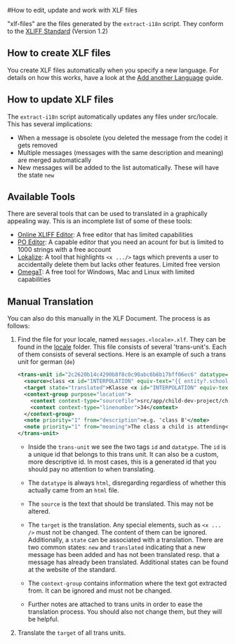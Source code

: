 #How to edit, update and work with XLF files

"xlf-files" are the files generated by the `extract-i18n` script. They conform to the
[XLIFF Standard](http://docs.oasis-open.org/xliff/v1.2/os/xliff-core.html) (Version 1.2)

## How to create XLF files
You create XLF files automatically when you specify a new language. For details on how
this works, have a look at the [Add another Language](add-another-language.md) guide.

## How to update XLF files
The `extract-i18n` script automatically updates any files under src/locale. This has 
several implications:
- When a message is obsolete (you deleted the message from the code) it gets removed
- Multiple messages (messages with the same description and meaning) are merged
  automatically
- New messages will be added to the list automatically. These will have the state `new`

## Available Tools
There are several tools that can be used to translated in a graphically appealing way.
This is an incomplete list of some of these tools:
- [Online XLIFF Editor](https://xliff.brightec.co.uk): A free editor that has limited
capabilities
- [PO Editor](https://poeditor.com/kb/xliff-editor): A capable editor that you need an
acount for but is limited to 1000 strings with a free account
- [Lokalize](https://app.lokalise.com/project/8086894060bb7d5eb21109.79604392/?view=multi):
A tool that highlights `<x .../>` tags which prevents a user to accidentally delete them
  but lacks other features. Limited free version
- [OmegaT](https://omegat.org): A free tool for Windows, Mac and Linux with limited
capabilities

## Manual Translation

You can also do this manually in the XLF Document. The process is as follows:
1) Find the file for your locale, named `messages.<locale>.xlf`. They can be found
   in the [locale](src/locale) folder. This file consists of several 'trans-unit's. 
   Each of them consists of several sections. Here is an example of such a trans unit for german (`de`)
   ```xml
   <trans-unit id="2c2620b14c4290b8f8c0c90abc6b6b17bff06ec6" datatype="html">
     <source>class <x id="INTERPOLATION" equiv-text="{{ entity?.schoolClass }}"/></source>
     <target state="translated">Klasse <x id="INTERPOLATION" equiv-text="{{ entity?.schoolClass }}"/></target>
     <context-group purpose="location">
       <context context-type="sourcefile">src/app/child-dev-project/children/child-block/child-block.component.html</context>
       <context context-type="linenumber">34</context>
     </context-group>
     <note priority="1" from="description">e.g. 'class 8'</note>
     <note priority="1" from="meaning">The class a child is attending</note>
   </trans-unit>
   ```
   - Inside the `trans-unit` we see the two tags `id` and `datatype`. The `id` is a unique id 
that belongs to this trans unit. It can also be a custom, more descriptive id. In most
cases, this is a generated id that you should pay no attention to when translating.
     
   - The `datatype` is always `html`, disregarding regardless of whether this actually came
   from an `html` file.
     
   - The `source` is the text that should be translated. This may not be altered.
     
   - The `target` is the translation. Any special elements, such as `<x ... />` must not be
changed. The content of them can be ignored. Additionally, a `state` can be associated
with a translation. There are two common states: `new` and `translated` indicating that
a new message has been added and has not been translated resp. that a message has already
been translated. Additional states can be found at the website of the standard.
     
   - The `context-group` contains information where the text got extracted from. It can be
ignored and must not be changed.
     
   - Further notes are attached to trans units in order to ease the translation process.
You should also not change them, but they will be helpful.
     
3) Translate the `target` of all trans units. 
